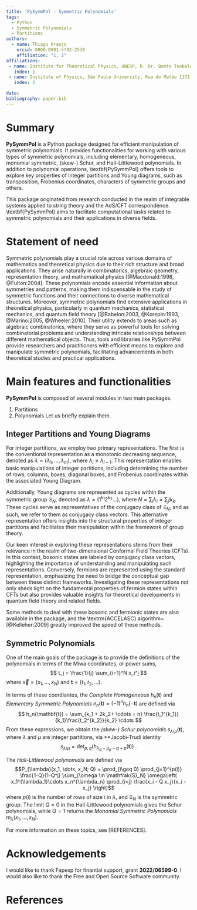 ```yaml
---
title: 'PySymmPol - Symmetric Polynomials'
tags:
  - Python
  - Symmetric Polynomials
  - Partitions
authors:
  - name: Thiago Araujo
    orcid: 0000-0001-5792-2530
    affiliation: "1, 2"
affiliations:
 - name: Institute for Theoretical Physics, UNESP, R. Dr. Bento Teobaldo Ferraz, 271, Bloco II,  Barra-Funda, CEP 01140-070, São Paulo/SP, Brazil.
   index: 1
 - name: Institute of Physics, São Paulo University, Rua do Matão 1371 - CEP 05508-090 Cidade Universitária, São Paulo/SP, Brazil
   index: 2

date: 
bibliography: paper.bib
---
```


# Summary

**PySymmPol** is a Python package designed for efficient manipulation of
symmetric polynomials. It provides functionalities for working with
various types of symmetric polynomials, including elementary,
homogeneous, monomial symmetric, (skew-) Schur, and Hall-Littlewood
polynomials. In addition to polynomial operations, \textbf{PySymmPol} offers
tools to explore key properties of integer partitions and Young
diagrams, such as transposition, Frobenius coordinates, characters of
symmetric groups and others. 

This package originated from research conducted in the realm of
integrable systems applied to string theory and the AdS/CFT
correspondence. \textbf{PySymmPol} aims to facilitate computational tasks
related to symmetric polynomials and their applications in diverse
fields.

# Statement of need 

Symmetric polynomials play a crucial role across various domains of
mathematics and theoretical physics due to their rich structure and
broad applications. They arise naturally in combinatorics, algebraic
geometry, representation theory, and mathematical
physics [@Macdonald:1998, @Fulton:2004]. These polynomials encode
essential information about symmetries and patterns, making them
indispensable in the study of symmetric functions and their
connections to diverse mathematical structures. Moreover, symmetric
polynomials find extensive applications in theoretical physics,
particularly in quantum mechanics, statistical mechanics, and quantum
field theory [@Babelon:2003, @Korepin:1993, @Marino:2005, @Wheeler:2010]. 
Their utility extends to areas such as algebraic
combinatorics, where they serve as powerful tools for solving
combinatorial problems and understanding intricate relationships
between different mathematical objects. Thus, tools and libraries like
PySymmPol provide researchers and practitioners with efficient means
to explore and manipulate symmetric polynomials, facilitating
advancements in both theoretical studies and practical applications.
 

# Main features and functionalities 

**PySymmPol** is composed of several modules in two main packages. 
1. Partitions
2. Polynomials
Let us briefly explain them. 

## Integer Partitions and Young Diagrams

For integer partitions, we employ two primary representations. The
first is the conventional representation as a monotonic decreasing
sequence, denoted as $\lambda = (\lambda_1, \dots, \lambda_m)$, where
$\lambda_i \geq \lambda_{i+1}$. This representation enables basic
manipulations of integer partitions, including determining the number
of rows, columns, boxes, diagonal boxes, and Frobenius coordinates
within the associated Young Diagram.

Additionally, Young diagrams are represented as cycles within the
symmetric group $\mathfrak{S}_N$, denoted as $\lambda = (1^{k_1}
2^{k_2} \dots)$, where $N = \sum_i\lambda_i = \sum_j j k_k$. These
cycles serve as representatives of the conjugacy class of
$\mathfrak{S}_N$, and as such, we refer to them as conjugacy class
vectors. This alternative representation offers insights into the
structural properties of integer partitions and facilitates their
manipulation within the framework of group theory.

Our keen interest in exploring these representations stems
from their relevance in the realm of two-dimensional Conformal Field
Theories (CFTs). In this context, bosonic states are labeled by
conjugacy class vectors, highlighting the importance of
understanding and manipulating such representations. Conversely,
fermions are represented using the standard representation,
emphasizing the need to bridge the conceptual gap between these
distinct frameworks. Investigating these representations not only
sheds light on the fundamental properties of fermion states within
CFTs but also provides valuable insights for theoretical developments
in quantum field theory and related fields.

Some methods to deal with these bosonic and fermionic states are
also available in the package, and the \textrm{ACCELASC}
algorithm~[@Kelleher:2009] greatly improved the
speed of these methods.

## Symmetric Polynomials

One of the main goals of the package is to provide the definitions of the 
polynomials in terms of the Miwa coordinates, or power sums, 
$$ t_j = \frac{1}{j} \sum_{i=1}^N x_i^j $$ where $\vec{x} = 
(x_1, \dots, x_N)$ and $\mathbf{t} = (t_1, t_2, \dots)$.

In terms of these coordiantes, the *Complete Homogeneous* $h_n(\mathbf{t})$ 
and *Elementary Symmetric Polynomials* $e_n(\mathbf{t}) = 
(-1)^n h_n(-\mathbf{t})$ are defined via 
$$ h_n(\mathbf{t}) = \sum_{k_1 + 2k_2+ \cdots = n} 
\frac{t_1^{k_1}}{k_1}\frac{t_2^{k_2}}{k_2} \cdots $$
From these expressions, we obtain the *(skew-) Schur polynomials* $s_{\lambda/\mu}(\mathbf{t})$, where 
$\lambda$ and $\mu$ are integer partitions, via **Jacobi-Trudi 
identity
$$ s_{\lambda/\mu} = \det_{p,q}(h_{\lambda_q - \mu_p - q + p}(\mathbf{t})) \; . $$

The *Hall-Littlewood polynomials* are defined via
$$P_{\lambda}(x_1, \dots, x_N; Q) =
    \prod_{i\geq 0} \prod_{j=1}^{p(i)} \frac{1-Q}{1-Q^j}
    \sum_{\omega \in \mathfrak{S}_N} \omega\left( x_1^{\lambda_1}\cdots x_n^{\lambda_n}
    \prod_{i<j} \frac{x_i - Q x_j}{x_i - x_j} \right)$$
where $p(i)$ is the number of rows of size $i$ in $\lambda$, and $\mathfrak{S}_N$ is the 
symmetric group. The limit $Q=0$ in the Hall-Littlewood polynomials gives the Schur 
polynomials, while $Q=1$ returns the *Monomial Symmetric Polynomials* 
$m_\lambda(x_1, \dots, x_N)$.
        
For more information on these topics, see [REFERENCES].

# Acknowledgements

I would like to thank Fapesp for finantial support, grant
**2022/06599-0**. I would also like to thank the Free and Open
Source Software community.

# References
